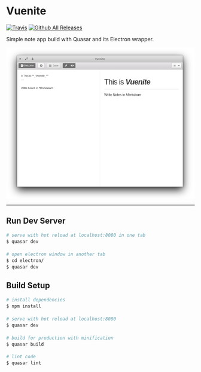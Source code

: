# Vuenite

[![Travis](https://img.shields.io/travis/ExNG/vuenite.svg)](https://travis-ci.org/ExNG/vuenite) [![Github All Releases](https://img.shields.io/github/downloads/ExNG/vuenite/total.svg)](http://github.com/ExNG/vuenite)

Simple note app build with Quasar and its Electron wrapper.

![Vuenite Screenshot](docs/images/vuenite_screenshot.png)

--------------------------------------------------------------------------------

## Run Dev Server

```bash
# serve with hot reload at localhost:8080 in one tab
$ quasar dev

# open electron window in another tab
$ cd electron/
$ quasar dev
```

## Build Setup

```bash
# install dependencies
$ npm install

# serve with hot reload at localhost:8080
$ quasar dev

# build for production with minification
$ quasar build

# lint code
$ quasar lint
```
